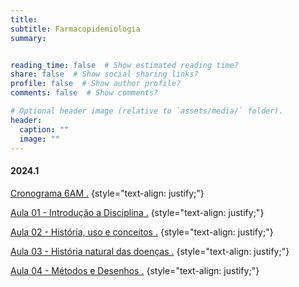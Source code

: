 ```yaml
---
title: 
subtitle: Farmacopidemiologia
summary: 


reading_time: false  # Show estimated reading time?
share: false  # Show social sharing links?
profile: false  # Show author profile?
comments: false  # Show comments?

# Optional header image (relative to `assets/media/` folder).
header:
  caption: ""
  image: ""
---
```


#### **2024.1**

<a href="https://docs.google.com/document/d/1JCs9rhQewJj711JMATpJ3ujtS3przIDt/edit?usp=sharing&ouid=105922777432800571653&rtpof=true&sd=true"> Cronograma 6AM .</a>
{style="text-align: justify;"}

<a href="https://drive.google.com/file/d/1jtX5yC87reObt7qTy0l4TaIFzeTYaCoq/view?usp=sharing"> Aula 01 - Introdução a Disciplina .</a>
{style="text-align: justify;"}

<a href="https://drive.google.com/file/d/1gUxr4J3863dtmoYAEfmu0qF_kGZfDKlX/view?usp=sharing"> Aula 02 - História, uso e conceitos .</a>
{style="text-align: justify;"}

<a href="https://drive.google.com/file/d/1NNeQWmduUYat3g9Iv-zwL08pZsDTnII4/view?usp=sharing"> Aula 03 - História natural das doenças .</a>
{style="text-align: justify;"}

<a href="https://drive.google.com/file/d/1b7r5ttTYA53jSLqmWsILnHPbkNGmiox3/view?usp=sharing"> Aula 04 - Métodos e Desenhos .</a>
{style="text-align: justify;"}
